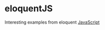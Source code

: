 # eloquentJS
Interesting examples from eloquent [JavaScript](https://eloquentjavascript.net/index.html)
